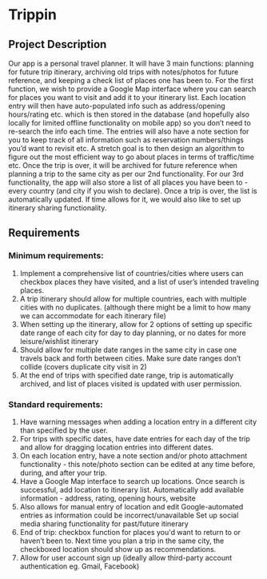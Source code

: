 # Trippin

## Project Description

Our app is a personal travel planner. It will have 3 main functions: planning for future trip itinerary, archiving old trips with notes/photos for future reference, and keeping a check list of places one has been to. For the first function, we wish to provide a Google Map interface where you can search for places you want to visit and add it to your itinerary list. Each location entry will then have auto-populated info such as address/opening hours/rating etc. which is then stored in the database (and hopefully also locally for limited offline functionality on mobile app) so you don’t need to re-search the info each time. The entries will also have a note section for you to keep track of all information such as reservation numbers/things you’d want to revisit etc. A stretch goal is to then design an algorithm to figure out the most efficient way to go about places in terms of traffic/time etc. Once the trip is over, it will be archived for future reference when planning a trip to the same city as per our 2nd functionality. For our 3rd functionality, the app will also store a list of all places you have been to - every country (and city if you wish to declare). Once a trip is over, the list is automatically updated. If time allows for it, we would also like to set up itinerary sharing functionality.

## Requirements

### Minimum requirements:
1. Implement a comprehensive list of countries/cities where users can checkbox places they have visited, and a list of user’s intended traveling places. 
2. A trip itinerary should allow for multiple countries, each with multiple cities with no duplicates. (although there might be a limit to how many we can accommodate for each itinerary file)
3. When setting up the itinerary, allow for 2 options of setting up specific date range of each city for day to day planning, or no dates for more leisure/wishlist itinerary
4. Should allow for multiple date ranges in the same city in case one travels back and forth between cities. Make sure date ranges don’t collide (covers duplicate city visit in 2)
5. At the end of trips with specified date range, trip is automatically archived, and list of places visited is updated with user permission.

### Standard requirements:
1. Have warning messages when adding a location entry in a different city than specified by the user.
2. For trips with specific dates, have date entries for each day of the trip and allow for dragging location entries into different dates.
3. On each location entry, have a note section and/or photo attachment functionality - this note/photo section can be edited at any time before, during, and after your trip.
4. Have a Google Map interface to search up locations. Once search is successful, add location to itinerary list. Automatically add available information - address, rating, opening hours, website
5. Also allows for manual entry of location and edit Google-automated entries as information could be incorrect/unavailable
Set up social media sharing functionality for past/future itinerary
6. End of trip: checkbox function for places you'd want to return to or haven’t been to. Next time you plan a trip in the same city, the checkboxed location should show up as recommendations.
7. Allow for user account sign up (ideally allow third-party account authentication eg. Gmail, Facebook)
